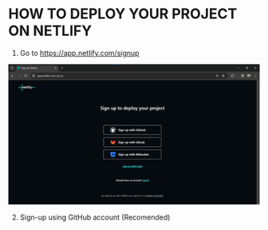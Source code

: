 # HOW TO DEPLOY YOUR PROJECT ON NETLIFY

1. Go to https://app.netlify.com/signup

![netlify-sign-up-page](/assets/netlify-sign-up.png)

2. Sign-up using GitHub account (Recomended)


